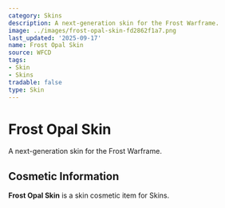 ```yaml
---
category: Skins
description: A next-generation skin for the Frost Warframe.
image: ../images/frost-opal-skin-fd2862f1a7.png
last_updated: '2025-09-17'
name: Frost Opal Skin
source: WFCD
tags:
- Skin
- Skins
tradable: false
type: Skin
---
```


# Frost Opal Skin

A next-generation skin for the Frost Warframe.

## Cosmetic Information

**Frost Opal Skin** is a skin cosmetic item for Skins.


